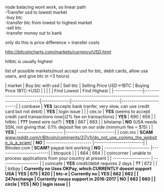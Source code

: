 node balacing wont work, so linear path  
    -Transfer usd to lowest market  
    -buy btc  
    -transfer btc from lowest to highest market  
    -sell btc  
    -transfer money out to bank  
    
only do this is price difference > transfer costs
  
http://bitcoincharts.com/markets/currency/USD.html  
  
hitbtc is usually highest
  
list of possible markets(must accept usd for btc, debit cards, allow usa users, and give btc in <3 hours)  

| market        | Buy btc with usd                                                                                       | Sell btc      | Selling Price USD->1BTC | Buying Price  1BTC->USD |
|               |                                                                                                        |               | Find Lowest             | Find Highest            |
|---------------|:------------------------------------------------------------------------------------------------------:|--------------:|------------------------:|------------------------:|
| coinbase      | <b>YES</b> (accepts bank tranfer, very slow, can use credit card but not debit)                        | <b>YES</b>    |        login issue      |                         |
| cex.io        | <b>YES</b> (seems to accept credit card transactions now)(2% fee on transactions)                      | <b>YES</b>    |        690              |         656             |
| hitbtc        | <b>???</b> (need wire out?)                                                                            | <b>YES</b>    |        667              |         663             |
| bitstamp      | <b>NO</b> (USA needs SSN, not giving that. 0.1% deposit fee on our side (minimum fee = $15) )          | <b>YES</b>    | ----------------------- |-------------------------|
| coin.mx       | <b>SCAM</b> www.reddit.com/r/Bitcoin/comments/2j7v1j/do_not_use_coinmx_the_website_is_a_scam/          | <b>NO</b>     | ----------------------- |-------------------------|
| Bitodex.com   | <b>SCAM?</b> paypal isnt working                                                                       | <b>NO</b>     | ----------------------- |-------------------------|
| btcquick      |                                                                                                        |               |        664              |        664              |
| coincorner    | unable to process applications from your country at present                                            |               |   -------------------   | -------------------     |
| coincafe      | <b>YES</b> credit/debit requires 2 days                                                                | <b>??</b>     |        672              |                         |
| bitbay        | <b>Currently no<b/> Uses OKPay, which CURRENTLY doesnt support USA                                     | <b>YES</b>    |        675              |        620              |
| btc-e         | <b>Currently no<b/>                                                                                    | <b>YES</b>    |        662              |        662              |
| 247exchange   | <b>Currently no</b>usa support in 2016-2017                                                            | <b>NO</b>     |        682              |        660              |
| circle        | <b>YES</b>                                                                                             | <b>NO</b>     |        login issue      |                         |
